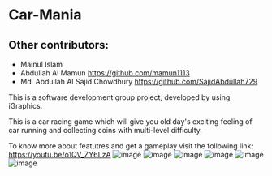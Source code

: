 # Car-Mania

## Other contributors:
- Mainul Islam
- Abdullah Al Mamun https://github.com/mamun1113
- Md. Abdullah Al Sajid Chowdhury https://github.com/SajidAbdullah729

This is a software development group project, developed by using iGraphics.

This is a car racing game which will give you old day's exciting feeling of car running and collecting coins with multi-level difficulty.

To know more about featutres and get a gameplay visit the following link: https://youtu.be/o1QV_ZY6LzA
![image](https://user-images.githubusercontent.com/66373332/236643243-fc739467-f55a-4421-9566-0d9a1462d9a6.png)
![image](https://user-images.githubusercontent.com/66373332/236643251-abb493fc-7ba8-49e8-8bf1-58dad1c05fbc.png)
![image](https://user-images.githubusercontent.com/66373332/236643255-55338822-ce44-4ec5-b27d-9827f2fab6b8.png)
![image](https://user-images.githubusercontent.com/66373332/236643259-161557ae-224f-4b7a-b5c7-a19014c7819e.png)
![image](https://user-images.githubusercontent.com/66373332/236643265-a7a3399a-cabd-4a1a-b9fb-7ace5ca6319c.png)
![image](https://user-images.githubusercontent.com/66373332/236643266-9a12ff6e-db22-49ed-8456-f92749315605.png)
